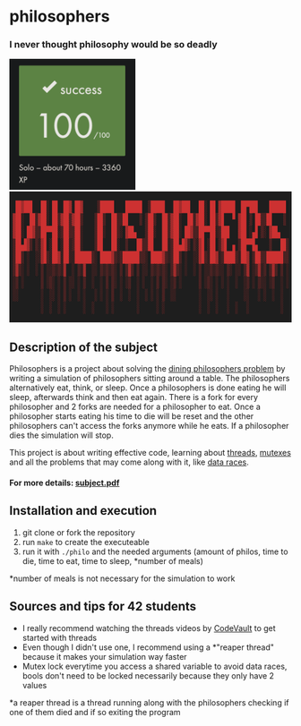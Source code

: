 # philosophers
### I never thought philosophy would be so deadly
<img width="225" alt="100.png" src="https://github.com/eschirni/philosophers/blob/master/readme_src/100.png"><img width="774" height="233.5" alt="100.png" src="https://github.com/eschirni/philosophers/blob/master/readme_src/philosophers.png">

## Description of the subject
Philosophers is a project about solving the [dining philosophers problem](https://en.wikipedia.org/wiki/Dining_philosophers_problem) by writing a simulation of philosophers sitting around a table. The philosophers alternatively eat, think, or sleep. Once a philosophers is done eating he will sleep, afterwards think and then eat again. There is a fork for every philosopher and 2 forks are needed for a philosopher to eat. Once a philosopher starts eating his time to die will be reset and the other philosophers can't access the forks anymore while he eats. If a philosopher dies the simulation will stop.

This project is about writing effective code, learning about [threads](https://www.geeksforgeeks.org/multithreading-c-2/), [mutexes](https://www.delftstack.com/howto/c/mutex-in-c/) and all the problems that may come along with it, like [data races](https://en.wikipedia.org/wiki/Race_condition).

#### For more details: [subject.pdf](https://github.com/eschirni/philosophers/blob/master/readme_src/philosophers.pdf)

## Installation and execution
1. git clone or fork the repository
2. run `make` to create the executeable
3. run it with `./philo` and the needed arguments (amount of philos, time to die, time to eat, time to sleep, \*number of meals)

\*number of meals is not necessary for the simulation to work

## Sources and tips for 42 students
- I really recommend watching the threads videos by [CodeVault](https://www.youtube.com/watch?v=d9s_d28yJq0&list=PLfqABt5AS4FmuQf70psXrsMLEDQXNkLq2) to get started with threads
- Even though I didn't use one, I recommend using a \*"reaper thread" because it makes your simulation way faster
- Mutex lock everytime you access a shared variable to avoid data races, bools don't need to be locked necessarily because they only have 2 values

\*a reaper thread is a thread running along with the philosophers checking if one of them died and if so exiting the program
